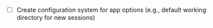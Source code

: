 - [ ] Create configuration system for app options (e.g., default working directory for new sessions)
